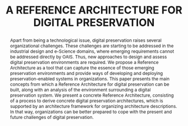 ---
abstract: 'Apart from being a technological issue, digital

  preservation raises several organizational challenges.

  These challenges are starting to be addressed in the

  industrial design and e-Science domains, where

  emerging requirements cannot be addressed directly by

  OAIS. Thus, new approaches to design and assess

  digital preservation environments are required. We

  propose a Reference Architecture as a tool that can

  capture the essence of those emerging preservation

  environments and provide ways of developing and

  deploying preservation-enabled systems in

  organizations. This paper presents the main concepts

  from which a Reference Architecture for digital

  preservation can be built, along with an analysis of the

  environment surrounding a digital preservation system.

  We present a concrete Reference Architecture,

  consisting of a process to derive concrete digital

  preservation architectures, which is supported by an

  architecture framework for organizing architecture

  descriptions. In that way, organizations can be better

  prepared to cope with the present and future challenges

  of digital preservation.'
creators:
- Barateiro, José
- Borbinha, José
- Antunes, Gonçalo
date: null
document_url: https://services.phaidra.univie.ac.at/api/object/o:185217/download
grand_parent: iPRES
institutions: []
keywords: []
landing_page_url: https://phaidra.univie.ac.at/o:185217
language: eng
layout: publication
license: GPLv3
notes_url: null
parent: iPRES 2010
presentation_url: null
publication_type: paper
size: 422757
source_name: iPRES
title: A REFERENCE ARCHITECTURE FOR DIGITAL PRESERVATION
year: 2010
---